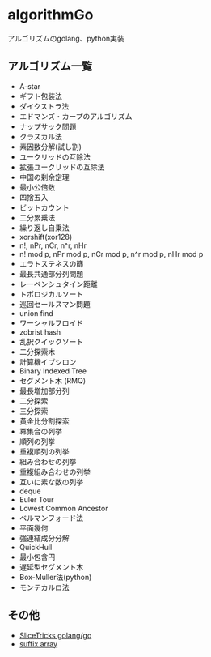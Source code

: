 # algorithmGo
アルゴリズムのgolang、python実装  

## アルゴリズム一覧
* A-star
* ギフト包装法
* ダイクストラ法
* エドマンズ・カープのアルゴリズム
* ナップサック問題
* クラスカル法
* 素因数分解(試し割)
* ユークリッドの互除法
* 拡張ユークリッドの互除法
* 中国の剰余定理
* 最小公倍数
* 四捨五入
* ビットカウント
* 二分累乗法
* 繰り返し自乗法
* xorshift(xor128)
* n!, nPr, nCr, n^r, nHr
* n! mod p, nPr mod p, nCr mod p, n^r mod p, nHr mod p
* エラトステネスの篩
* 最長共通部分列問題
* レーベンシュタイン距離
* トポロジカルソート
* 巡回セールスマン問題
* union find
* ワーシャルフロイド
* zobrist hash
* 乱択クイックソート
* 二分探索木
* 計算機イプシロン
* Binary Indexed Tree
* セグメント木 (RMQ)
* 最長増加部分列
* 二分探索
* 三分探索
* 黄金比分割探索
* 冪集合の列挙
* 順列の列挙
* 重複順列の列挙
* 組み合わせの列挙
* 重複組み合わせの列挙
* 互いに素な数の列挙
* deque
* Euler Tour
* Lowest Common Ancestor
* ベルマンフォード法
* 平面幾何
* 強連結成分分解
* QuickHull
* 最小包含円
* 遅延型セグメント木
* Box-Muller法(python)
* モンテカルロ法

## その他
* [SliceTricks golang/go](https://github.com/golang/go/wiki/SliceTricks)
* [suffix array](https://golang.org/pkg/index/suffixarray)
